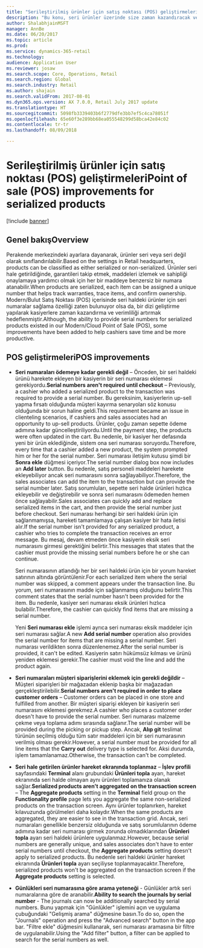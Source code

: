 ```yaml
---
title: "Serileştirilmiş ürünler için satış noktası (POS) geliştirmeleri"
description: "Bu konu, seri ürünler üzerinde size zaman kazandıracak ve verimliliğinizi artıracak geliştirmeleri listeler."
author: ShalabhjainMSFT
manager: AnnBe
ms.date: 06/20/2017
ms.topic: article
ms.prod: 
ms.service: dynamics-365-retail
ms.technology: 
audience: Application User
ms.reviewer: josaw
ms.search.scope: Core, Operations, Retail
ms.search.region: Global
ms.search.industry: Retail
ms.author: shajain
ms.search.validFrom: 2017-08-01
ms.dyn365.ops.version: AX 7.0.0, Retail July 2017 update
ms.translationtype: HT
ms.sourcegitcommit: 5098fb3339403b6f2779dfe3bb7ef5c4ca78051f
ms.openlocfilehash: 65e60f3e289bb68ea055548299d58bca42e84c02
ms.contentlocale: tr-tr
ms.lasthandoff: 08/09/2018

---
```


# <a name="point-of-sale-pos-improvements-for-serialized-products"></a><span data-ttu-id="45c1f-103">Serileştirilmiş ürünler için satış noktası (POS) geliştirmeleri</span><span class="sxs-lookup"><span data-stu-id="45c1f-103">Point of sale (POS) improvements for serialized products</span></span>

[!include [banner](includes/banner.md)]

## <a name="overview"></a><span data-ttu-id="45c1f-104">Genel bakış</span><span class="sxs-lookup"><span data-stu-id="45c1f-104">Overview</span></span> 
<span data-ttu-id="45c1f-105">Perakende merkezindeki ayarlara dayanarak, ürünler seri veya seri değil olarak sınıflandırılabilir.</span><span class="sxs-lookup"><span data-stu-id="45c1f-105">Based on the settings in Retail headquarters, products can be classified as either serialized or non-serialized.</span></span> <span data-ttu-id="45c1f-106">Ürünler seri hale getirildiğinde, garantileri takip etmek, maddeleri izlemek ve sahipliği onaylamaya yardımcı olmak için her bir maddeye benzersiz bir numara atanabilir.</span><span class="sxs-lookup"><span data-stu-id="45c1f-106">When products are serialized, each item can be assigned a unique number that helps track warranties, trace items, and confirm ownership.</span></span> <span data-ttu-id="45c1f-107">Modern/Bulut Satış Noktası (POS) içerisinde seri haldeki ürünler için seri numaralar sağlama özelliği zaten bulunuyor olsa da, bir dizi geliştirme yapılarak kasiyerlere zaman kazandırma ve verimliliği artırmak hedeflenmiştir.</span><span class="sxs-lookup"><span data-stu-id="45c1f-107">Although, the ability to provide serial numbers for serialized products existed in our Modern/Cloud Point of Sale (POS), some improvements have been added to help cashiers save time and be more productive.</span></span>  

## <a name="pos-improvements"></a><span data-ttu-id="45c1f-108">POS geliştirmeleri</span><span class="sxs-lookup"><span data-stu-id="45c1f-108">POS improvements</span></span>

- <span data-ttu-id="45c1f-109">**Seri numaraları ödemeye kadar gerekli değil** – Önceden, bir seri haldeki ürünü harekete ekleyen bir kasiyerin bir seri numarası eklemesi gerekiyordu.</span><span class="sxs-lookup"><span data-stu-id="45c1f-109">**Serial numbers aren't required until checkout** – Previously, a cashier who added a serialized product to the transaction was required to provide a serial number.</span></span> <span data-ttu-id="45c1f-110">Bu gereksinim, kasiyerlerin up-sell yapma fırsatı olduğunda müşteri kayırma senaryoları söz konusu olduğunda bir sorun haline geldi.</span><span class="sxs-lookup"><span data-stu-id="45c1f-110">This requirement became an issue in clienteling scenarios, if cashiers and sales associates had an opportunity to up-sell products.</span></span> <span data-ttu-id="45c1f-111">Ürünler, çoğu zaman sepette ödeme adımına kadar güncelleştiriliyordu.</span><span class="sxs-lookup"><span data-stu-id="45c1f-111">Until the payment step, the products were often updated in the cart.</span></span> <span data-ttu-id="45c1f-112">Bu nedenle, bir kasiyer her defasında yeni bir ürün eklediğinde, sistem ona seri numarası soruyordu.</span><span class="sxs-lookup"><span data-stu-id="45c1f-112">Therefore, every time that a cashier added a new product, the system prompted him or her for the serial number.</span></span> <span data-ttu-id="45c1f-113">Seri numarası iletişim kutusu şimdi bir **Sonra ekle** düğmesi içeriyor.</span><span class="sxs-lookup"><span data-stu-id="45c1f-113">The serial number dialog box now includes an **Add later** button.</span></span> <span data-ttu-id="45c1f-114">Bu nedenle, satış personeli maddeleri harekete ekleyebiliyor ancak seri numarasını sonra sağlayabiliyor.</span><span class="sxs-lookup"><span data-stu-id="45c1f-114">Therefore, the sales associates can add the item to the transaction but can provide the serial number later.</span></span> <span data-ttu-id="45c1f-115">Satış sorumluları, sepette seri halde ürünleri hızlıca ekleyebilir ve değiştirebilir ve sonra seri numarasını ödemeden hemen önce sağlayabilir.</span><span class="sxs-lookup"><span data-stu-id="45c1f-115">Sales associates can quickly add and replace serialized items in the cart, and then provide the serial number just before checkout.</span></span> <span data-ttu-id="45c1f-116">Seri numarası herhangi bir seri haldeki ürün için sağlanmamışsa, hareketi tamamlamaya çalışan kasiyer bir hata iletisi alır.</span><span class="sxs-lookup"><span data-stu-id="45c1f-116">If the serial number isn't provided for any serialized product, a cashier who tries to complete the transaction receives an error message.</span></span> <span data-ttu-id="45c1f-117">Bu mesaj, devam etmeden önce kasiyerin eksik seri numarasını girmesi gerektiğini belirtir.</span><span class="sxs-lookup"><span data-stu-id="45c1f-117">This messages that states that the cashier must provide the missing serial numbers before he or she can continue.</span></span>

    <span data-ttu-id="45c1f-118">Seri numarasının atlandığı her bir seri haldeki ürün için bir yorum hareket satırının altında görüntülenir.</span><span class="sxs-lookup"><span data-stu-id="45c1f-118">For each serialized item where the serial number was skipped, a comment appears under the transaction line.</span></span> <span data-ttu-id="45c1f-119">Bu yorum, seri numarasının madde için sağlanmamış olduğunu belirtir.</span><span class="sxs-lookup"><span data-stu-id="45c1f-119">This comment states that the serial number hasn't been provided for the item.</span></span> <span data-ttu-id="45c1f-120">Bu nedenle, kasiyer seri numarası eksik ürünleri hızlıca bulabilir.</span><span class="sxs-lookup"><span data-stu-id="45c1f-120">Therefore, the cashier can quickly find items that are missing a serial number.</span></span>

    <span data-ttu-id="45c1f-121">Yeni **Seri numarası ekle** işlemi ayrıca seri numarası eksik maddeler için seri numarası sağlar.</span><span class="sxs-lookup"><span data-stu-id="45c1f-121">A new **Add serial number** operation also provides the serial number for items that are missing a serial number.</span></span> <span data-ttu-id="45c1f-122">Seri numarası verildikten sonra düzenlenemez.</span><span class="sxs-lookup"><span data-stu-id="45c1f-122">After the serial number is provided, it can't be edited.</span></span> <span data-ttu-id="45c1f-123">Kasiyerin satırı hükümsüz kılması ve ürünü yeniden eklemesi gerekir.</span><span class="sxs-lookup"><span data-stu-id="45c1f-123">The cashier must void the line and add the product again.</span></span> 
    
- <span data-ttu-id="45c1f-124">**Seri numaraları müşteri siparişlerini eklemek için gerekli değildir** – Müşteri siparişleri bir mağazadan eklenip başka bir mağazadan gerçekleştirilebilir.</span><span class="sxs-lookup"><span data-stu-id="45c1f-124">**Serial numbers aren't required in order to place customer orders** – Customer orders can be placed in one store and fulfilled from another.</span></span> <span data-ttu-id="45c1f-125">Bir müşteri siparişi ekleyen bir kasiyerin seri numarasını eklemesi gerekmez.</span><span class="sxs-lookup"><span data-stu-id="45c1f-125">A cashier who places a customer order doesn't have to provide the serial number.</span></span> <span data-ttu-id="45c1f-126">Seri numarası malzeme çekme veya toplama adımı sırasında sağlanır.</span><span class="sxs-lookup"><span data-stu-id="45c1f-126">The serial number will be provided during the picking or pickup step.</span></span> <span data-ttu-id="45c1f-127">Ancak, **Alıp git** teslimat türünün seçilmiş olduğu tüm satır maddeleri için bir seri numarasının verilmiş olması gerekir.</span><span class="sxs-lookup"><span data-stu-id="45c1f-127">However, a serial number must be provided for all line items that the **Carry out** delivery type is selected for.</span></span> <span data-ttu-id="45c1f-128">Aksi durumda, işlem tamamlanamaz.</span><span class="sxs-lookup"><span data-stu-id="45c1f-128">Otherwise, the transaction can't be completed.</span></span>    
- <span data-ttu-id="45c1f-129">**Seri hale getirilen ürünler hareket ekranında toplanmaz** – **İşlev profili** sayfasındaki **Terminal** alanı grubundaki **Ürünleri topla** ayarı, hareket ekranında seri halde olmayan aynı ürünleri toplamanıza olanak sağlar.</span><span class="sxs-lookup"><span data-stu-id="45c1f-129">**Serialized products aren't aggregated on the transaction screen** – The **Aggregate products** setting in the **Terminal** field group on the **Functionality profile** page lets you aggregate the same non-serialized products on the transaction screen.</span></span> <span data-ttu-id="45c1f-130">Aynı ürünler toplanırken, hareket kılavuzunda görülmeleri daha kolaydır.</span><span class="sxs-lookup"><span data-stu-id="45c1f-130">When the same products are aggregated, they are easier to see in the transaction grid.</span></span> <span data-ttu-id="45c1f-131">Ancak, seri numaraları genellikle benzersiz olduğunda ve satış sorumlularının ödeme adımına kadar seri numarası girmek zorunda olmadıklarından **Ürünleri topla** ayarı seri haldeki ürünlere uygulanmaz.</span><span class="sxs-lookup"><span data-stu-id="45c1f-131">However, because serial numbers are generally unique, and sales associates don't have to enter serial numbers until checkout, the **Aggregate products** setting doesn't apply to serialized products.</span></span> <span data-ttu-id="45c1f-132">Bu nedenle seri haldeki ürünler hareket ekranında **Ürünleri topla** ayarı seçiliyse toplanmayacaktır.</span><span class="sxs-lookup"><span data-stu-id="45c1f-132">Therefore, serialized products won't be aggregated on the transaction screen if the **Aggregate products** setting is selected.</span></span>
- <span data-ttu-id="45c1f-133">**Günlükleri seri numarasına göre arama yeteneği** - Günlükler artık seri numaralarına göre de aranabilir.</span><span class="sxs-lookup"><span data-stu-id="45c1f-133">**Ability to search the journals by serial number** - The journals can now be additionally searched by serial numbers.</span></span> <span data-ttu-id="45c1f-134">Bunu yapmak için "Günlükler" işlemini açın ve uygulama çubuğundaki "Gelişmiş arama" düğmesine basın.</span><span class="sxs-lookup"><span data-stu-id="45c1f-134">To do so, open the "Journals" operation and press the "Advanced search" button in the app bar.</span></span> <span data-ttu-id="45c1f-135">"Filtre ekle" düğmesini kullanarak, seri numarası aramasına bir filtre de uygulanabilir.</span><span class="sxs-lookup"><span data-stu-id="45c1f-135">Using the "Add filter" button, a filter can be applied to search for the serial numbers as well.</span></span>

